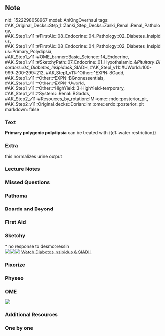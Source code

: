 ## Note
nid: 1522298058967
model: AnKingOverhaul
tags: #AK_Original_Decks::Step_1::Zanki_Step_Decks::Zanki_Renal::Renal_Pathology, #AK_Step1_v11::#FirstAid::08_Endocrine::04_Pathology::02_Diabetes_Insipidus, #AK_Step1_v11::#FirstAid::08_Endocrine::04_Pathology::02_Diabetes_Insipidus::Primary_Polydipsia, #AK_Step1_v11::#OME_banner::Basic_Science::14_Endocrine, #AK_Step1_v11::#SketchyPath::07_Endocrine::01_Hypothalamic_&_Pituitary_Disorders::04_Diabetes_Insipidus_&_SIADH, #AK_Step1_v11::#UWorld::100-999::200-299::212, #AK_Step1_v11::^Other::^EXPN::BGadd, #AK_Step1_v11::^Other::^EXPN::BGnonessentials, #AK_Step1_v11::^Other::^EXPN::Uworld, #AK_Step1_v11::^Other::^HighYield::3-HighYield-temporary, #AK_Step1_v11::^Systems::Renal::BGadds, #AK_Step2_v11::#Resources_by_rotation::IM::ome::endo::posterior_pit, #AK_Step2_v11::Original_decks::Dorian::im::ome::endo::posterior_pit
markdown: false

### Text
<b>Primary polygenic polydipsia</b> can be treated with {{c1::water
restriction}}

### Extra
this normalizes urine output

### Lecture Notes


### Missed Questions


### Pathoma


### Boards and Beyond


### First Aid


### Sketchy
<div>
  * no response to desmopressin
</div><img src=
"Water%20deprivation%20test%20-%20primary%20polydipsia_1566160514431.jpg"><img src="Water%20deprivation%20test_1566160514431.jpg"><img src="zOverall_1566160514431.jpg">
<a href=
"https://dashboard.sketchy.com/study/medical/courses/medical-pathophysiology/units/medical-pathophysiology-endocrine/videos/medical-pathophysiology-endocrine-hypothalamic-and-pituitary-disorders-diabetes-insipidus-and-siadh?utm_source=anki&utm_medium=partnership&utm_campaign=february_update&utm_content=medical">
Watch Diabetes Insipidus & SIADH</a>

### Pixorize


### Physeo


### OME
<div class="ome-widget">
  <a href=
  "https://onlinemeded.org/spa/endocrine?ref=anki"><img src="_OME_AnkiFlashcards_Topic_5.png"></a>
</div>

### Additional Resources


### One by one

